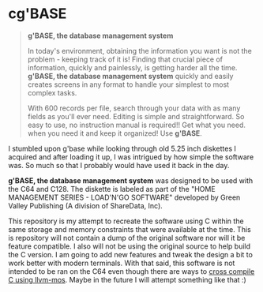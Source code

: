 # cg'BASE

> **g'BASE, the database management system**
>
> In today's environment, obtaining the information you want is not the problem - keeping track of it is! Finding that crucial piece of information, quickly and painlessly, is getting harder all the time. **g'BASE, the database management system** quickly and easily creates screens in any format to handle your simplest to most complex tasks.
>
> With 600 records per file, search through your data with as many fields as you'll ever need. Editing is simple and straightforward. So easy to use, no instruction manual is required!! Get what you need. when you need it and keep it organized! Use **g'BASE**.

I stumbled upon g'base while looking through old 5.25 inch diskettes I acquired and after loading it up, I was intrigued by how simple the software was. So much so that I probably would have used it back in the day.

**g'BASE, the database management system** was designed to be used with the C64 and C128. The diskette is labeled as part of the "HOME MANAGEMENT SERIES - LOAD'N'GO SOFTWARE" developed by Green Valley Publishing (A division of ShareData, Inc).

This repository is my attempt to recreate the software using C within the same storage and memory constraints that were available at the time. This is repository will not contain a dump of the original software nor will it be feature compatible. I also will not be using the original source to help build the C version. I am going to add new features and tweak the design a bit to work better with modern terminals. With that said, this software is not intended to be ran on the C64 even though there are ways to [cross compile C using llvm-mos](https://www.c64-wiki.com/wiki/llvm-mos). Maybe in the future I will attempt something like that :)
